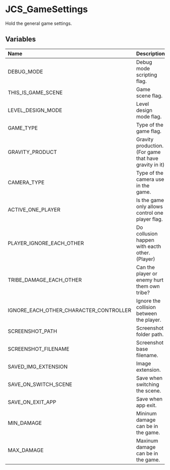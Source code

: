 # JCS_GameSettings

Hold the general game settings.

## Variables

| Name | Description |
|:---|:---|
| DEBUG_MODE | Debug mode scripting flag. |
| THIS_IS_GAME_SCENE | Game scene flag. |
| LEVEL_DESIGN_MODE | Level design mode flag. |
| GAME_TYPE | Type of the game flag. |
| GRAVITY_PRODUCT | Gravity production. (For game that have gravity in it) |
| CAMERA_TYPE | Type of the camera use in the game. |
| ACTIVE_ONE_PLAYER | Is the game only allows control one player flag. |
| PLAYER_IGNORE_EACH_OTHER | Do collusion happen with eacth other. (Player) |
| TRIBE_DAMAGE_EACH_OTHER | Can the player or enemy hurt them own tribe? |
| IGNORE_EACH_OTHER_CHARACTER_CONTROLLER | Ignore the collision between the player. |
| SCREENSHOT_PATH | Screenshot folder path. |
| SCREENSHOT_FILENAME | Screenshot base filename. |
| SAVED_IMG_EXTENSION | Image extension. |
| SAVE_ON_SWITCH_SCENE | Save when switching the scene. |
| SAVE_ON_EXIT_APP | Save when app exit. |
| MIN_DAMAGE | Mininum damage can be in the game. |
| MAX_DAMAGE | Maxinum damage can be in the game. |
